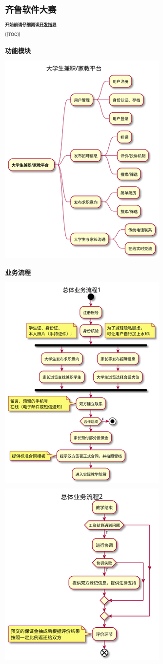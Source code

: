 # 齐鲁软件大赛

**开始前请仔细阅读[开发指导](CONTRIBUTING.md)**

[[TOC]]

## 功能模块
![功能模块](docs/diagrams/out/功能模块.svg)

## 业务流程
![业务流程1](docs/diagrams/out/总体业务流程1.svg)

![业务流程2](docs/diagrams/out/总体业务流程2.svg)
